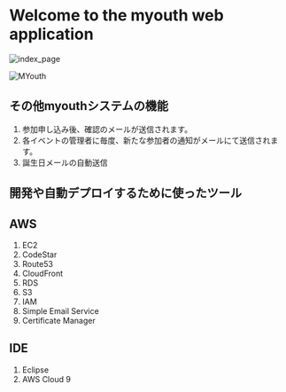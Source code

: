 Welcome to the myouth web application
==================================================

![index_page](https://user-images.githubusercontent.com/47655366/55319211-5bf05d80-54af-11e9-9639-8f6d9853ac79.png)

![MYouth](https://user-images.githubusercontent.com/47655366/55858288-46afb900-5baa-11e9-80ad-03ba41d84cc8.png)

その他myouthシステムの機能
-----------
1. 参加申し込み後、確認のメールが送信されます。
2. 各イベントの管理者に毎度、新たな参加者の通知がメールにて送信されます。
3. 誕生日メールの自動送信


開発や自動デプロイするために使ったツール
-
AWS
-
1. EC2
2. CodeStar
3. Route53
4. CloudFront
5. RDS
6. S3
7. IAM
8. Simple Email Service
9. Certificate Manager
  
IDE
-
1. Eclipse
2. AWS Cloud 9  
